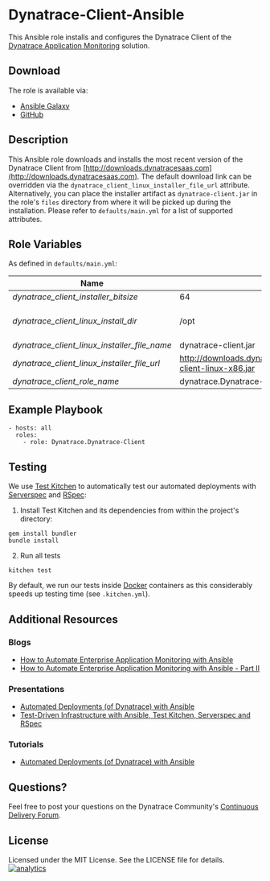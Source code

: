# Dynatrace-Client-Ansible

This Ansible role installs and configures the Dynatrace Client of the [Dynatrace Application Monitoring](http://www.dynatrace.com/en/products/application-monitoring.html) solution.

## Download

The role is available via:

- [Ansible Galaxy](https://galaxy.ansible.com/list#/roles/5323)
- [GitHub](https://github.com/Dynatrace/Dynatrace-Client-Ansible)

## Description

This Ansible role downloads and installs the most recent version of the Dynatrace Client from [http://downloads.dynatracesaas.com](http://downloads.dynatracesaas.com). The default download link can be overridden via the `dynatrace_client_linux_installer_file_url` attribute. Alternatively, you can place the installer artifact as `dynatrace-client.jar` in the role's `files` directory from where it will be picked up during the installation. Please refer to `defaults/main.yml` for a list of supported attributes.

## Role Variables

As defined in ```defaults/main.yml```:

| Name                                         | Default                                                               | Description |
|----------------------------------------------|-----------------------------------------------------------------------|-------------|
| *dynatrace_client_installer_bitsize*         | 64                                                                    | 32 or 64  |
| *dynatrace_client_linux_install_dir*         | /opt                                                                  | The Dynatrace Client will be installed into the directory *$dynatrace_client_linux_install_dir*/dynatrace-*$major*-*$minor*-*$rev*, where *$major*, *$minor* and *$rev* are given by the installer. A symbolic link to the actual installation directory will be created in *$dynatrace_client_linux_install_dir*/dynatrace. |
| *dynatrace_client_linux_installer_file_name* | dynatrace-client.jar                                                  | The file name of the Dynatrace Client installer in the role's ```files``` directory. |
| *dynatrace_client_linux_installer_file_url*  | http://downloads.dynatracesaas.com/6.2/dynatrace-client-linux-x86.jar | A HTTP, HTTPS or FTP URL to the Dynatrace Client installer in the form (http\|https\|ftp)://[user[:pass]]@host.domain[:port]/path. |
| *dynatrace_client_role_name*                 | dynatrace.Dynatrace-Client                                            | The actual name of this role in an [Ansible Playbook's](http://docs.ansible.com/playbooks.html) ```roles``` directory. |

## Example Playbook

```
- hosts: all
  roles:
    - role: Dynatrace.Dynatrace-Client
```

## Testing

We use [Test Kitchen](http://kitchen.ci) to automatically test our automated deployments with [Serverspec](http://serverspec.org) and [RSpec](http://rspec.info/):

1) Install Test Kitchen and its dependencies from within the project's directory:

```
gem install bundler
bundle install
```

2) Run all tests

```
kitchen test
```

By default, we run our tests inside [Docker](https://www.docker.com/) containers as this considerably speeds up testing time (see `.kitchen.yml`).

## Additional Resources

### Blogs

- [How to Automate Enterprise Application Monitoring with Ansible](http://apmblog.dynatrace.com/2015/03/04/how-to-automate-enterprise-application-monitoring-with-ansible/)
- [How to Automate Enterprise Application Monitoring with Ansible - Part II](http://apmblog.dynatrace.com/2015/04/23/how-to-automate-enterprise-application-monitoring-with-ansible-part-ii/)

### Presentations

- [Automated Deployments (of Dynatrace) with Ansible](http://www.slideshare.net/MartinEtmajer/automated-deployments-with-ansible)
- [Test-Driven Infrastructure with Ansible, Test Kitchen, Serverspec and RSpec](http://www.slideshare.net/MartinEtmajer/testing-ansible-roles-with-test-kitchen-serverspec-and-rspec-48185017)

### Tutorials

- [Automated Deployments (of Dynatrace) with Ansible](https://community.compuwareapm.com/community/display/LEARN/Tutorials+on+Automated+Deployments#TutorialsonAutomatedDeployments-ansible)

## Questions?

Feel free to post your questions on the Dynatrace Community's [Continuous Delivery Forum](https://answers.dynatrace.com/spaces/148/open-q-a_2.html?topics=continuous%20delivery).

## License

Licensed under the MIT License. See the LICENSE file for details.
[![analytics](https://www.google-analytics.com/collect?v=1&t=pageview&_s=1&dl=https%3A%2F%2Fgithub.com%2FdynaTrace&dp=%2FDynatrace-Client-Ansible&dt=Dynatrace-Client-Ansible&_u=Dynatrace~&cid=github.com%2FdynaTrace&tid=UA-54510554-5&aip=1)]()
